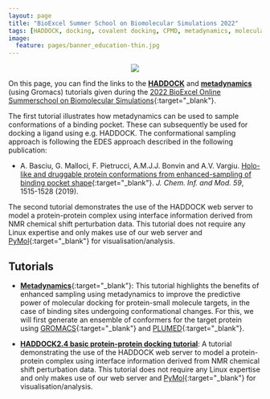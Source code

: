 ```yaml
---
layout: page
title: "BioExcel Summer School on Biomolecular Simulations 2022"
tags: [HADDOCK, docking, covalent docking, CPMD, metadynamics, molecular simulations, tutorials, BioExcel, summer school]
image:
  feature: pages/banner_education-thin.jpg
---
```

<figure align="center">
<a href="http://www.bioexcel.eu"><img src="/images/Bioexcel_logo.png"></a>
</figure>

On this page, you can find the links to the [**HADDOCK**](/education/HADDOCK24/HADDOCK24-antibody-antigen) and [**metadynamics**](/education/biomolecular-simulations-2019/Metadynamics_tutorial) (using Gromacs) tutorials given during the [2022 BioExcel Online Summerschool on Biomolecular Simulations](https://bioexcel.eu/events/bioexcel-summer-school-on-biomolecular-simulations-2022/){:target="_blank"}. 


The first tutorial illustrates how metadynamics can be used to sample conformations of a binding pocket. These can subsequently be used for docking a ligand using e.g. HADDOCK. The conformational sampling approach is following the EDES approach described in the following publication:

* A. Basciu,  G. Malloci,  F. Pietrucci,  A.M.J.J. Bonvin and A.V. Vargiu.
[Holo-like and druggable protein conformations from enhanced-sampling of binding pocket shape](http://dx.doi.org/10.1021/acs.jcim.8b00730){:target="_blank"}. _J. Chem. Inf. and Mod._ *59*, 1515-1528 (2019).


The second tutorial demonstrates the use of the HADDOCK web server to model a protein-protein complex using interface information derived from NMR chemical shift perturbation data.
This tutorial does not require any Linux expertise and only makes use of our web server and [PyMol](https://www.pymol.org){:target="_blank"} for visualisation/analysis.


## Tutorials

* [**Metadynamics**](https://molmod.dsf.unica.it/enhanced-sampling-of-binding-pocket-volume-and-shape-tutorial){:target="_blank"}:
  This tutorial highlights the benefits of enhanced sampling using metadynamics to improve the predictive power of molecular docking for protein-small molecule targets, in the case of binding sites undergoing conformational changes. For this, we will first generate an ensemble of conformers for the target protein using [GROMACS](http://www.gromacs.org/){:target="_blank"} and [PLUMED](http://www.plumed.org/){:target="_blank"}.

* [**HADDOCK2.4 basic protein-protein docking tutorial**](/education/HADDOCK24/HADDOCK24-protein-protein-basic):
  A tutorial demonstrating the use of the HADDOCK web server to model a protein-protein complex using interface information derived from NMR chemical shift perturbation data.
  This tutorial does not require any Linux expertise and only makes use of our web server and [PyMol](https://www.pymol.org){:target="_blank"} for visualisation/analysis.

